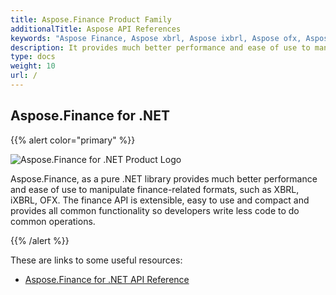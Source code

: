 ```yaml
---
title: Aspose.Finance Product Family
additionalTitle: Aspose API References
keywords: "Aspose Finance, Aspose xbrl, Aspose ixbrl, Aspose ofx, Aspose.Finance for.net"
description: It provides much better performance and ease of use to manipulate finance-related formats, such as XBRL, iXBRL, OFX using various programming languages.
type: docs
weight: 10
url: /
---
```


## Aspose.Finance for .NET

{{% alert color="primary" %}}

![Aspose.Finance for .NET Product Logo](home_1.png)


Aspose.Finance, as a pure .NET library provides much better performance and ease of use to manipulate finance-related formats, such as XBRL, iXBRL, OFX. The finance API is extensible, easy to use and compact and provides all common functionality so developers write less code to do common operations.

{{% /alert %}}



These are links to some useful resources:
- [Aspose.Finance for .NET API Reference](/finance/net/)
